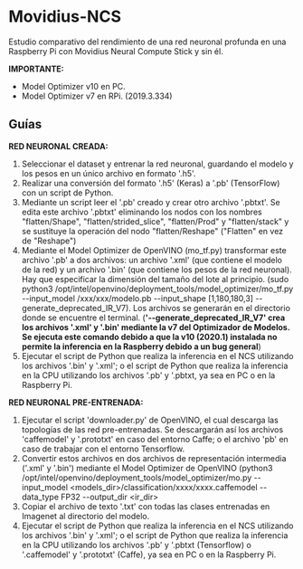 # Movidius-NCS
Estudio comparativo del rendimiento de una red neuronal profunda en una Raspberry Pi con Movidius Neural Compute Stick y sin él. 

**IMPORTANTE:** 
- Model Optimizer v10 en PC.
- Model Optimizer v7 en RPi. (2019.3.334)


## Guías
**RED NEURONAL CREADA:** 
1. Seleccionar el dataset y entrenar la red neuronal, guardando el modelo y los pesos en un único archivo en formato '.h5'.
2. Realizar una conversión del formato '.h5' (Keras) a '.pb' (TensorFlow) con un script de Python.
3. Mediante un script leer el '.pb' creado y crear otro archivo '.pbtxt'. Se edita este archivo '.pbtxt' eliminando los nodos con los nombres "flatten/Shape", "flatten/strided_slice", "flatten/Prod" y "flatten/stack" y se sustituye la operación del nodo "flatten/Reshape" ("Flatten" en vez de "Reshape")
4. Mediante el Model Optimizer de OpenVINO (mo_tf.py) transformar este archivo '.pb' a dos archivos: un archivo '.xml' (que contiene el modelo de la red) y un archivo '.bin' (que contiene los pesos de la red neuronal). Hay que especificar la dimensión del tamaño del lote al principio. (sudo python3 /opt/intel/openvino/deployment_tools/model_optimizer/mo_tf.py --input_model /xxx/xxx/modelo.pb --input_shape [1,180,180,3]  --generate_deprecated_IR_V7). Los archivos se generarán en el directorio donde se encuentre el terminal. (**'--generate_deprecated_IR_V7' crea los archivos '.xml' y '.bin' mediante la v7 del Optimizador de Modelos. Se ejecuta este comando debido a que la v10 (2020.1) instalada no permite la inferencia en la Raspberry debido a un bug general**)
5. Ejecutar el script de Python que realiza la inferencia en el NCS utilizando los archivos '.bin' y '.xml'; o el script de Python que realiza la inferencia en la CPU utilizando los archivos '.pb' y '.pbtxt, ya sea en PC o en la Raspberry Pi.

**RED NEURONAL PRE-ENTRENADA:** 
1. Ejecutar el script 'downloader.py' de OpenVINO, el cual descarga las topologías de las red pre-entrenadas. Se descargarán así los archivos 'caffemodel' y '.prototxt' en caso del entorno Caffe; o el archivo 'pb' en caso de trabajar con el entorno Tensorflow.
2. Convertir estos archivos en dos archivos de representación intermedia ('.xml' y '.bin') mediante el Model Optimizer de OpenVINO (python3 /opt/intel/openvino/deployment_tools/model_optimizer/mo.py --input_model <models_dir>/classification/xxxx/xxxx.caffemodel --data_type FP32 --output_dir <ir_dir>
3. Copiar el archivo de texto '.txt' con todas las clases entrenadas en Imagenet al directorio del modelo.
4. Ejecutar el script de Python que realiza la inferencia en el NCS utilizando los archivos '.bin' y '.xml'; o el script de Python que realiza la inferencia en la CPU utilizando los archivos '.pb' y '.pbtxt (Tensorflow) o '.caffemodel' y '.prototxt' (Caffe), ya sea en PC o en la Raspberry Pi.
